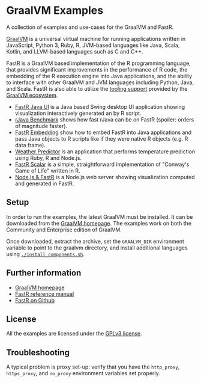 # GraalVM Examples

A collection of examples and use-cases for the GraalVM and FastR.

[GraalVM](http://graalvm.org) is a universal virtual machine for running applications written in JavaScript, 
Python 3, Ruby, R, JVM-based languages like Java, Scala, Kotlin, and LLVM-based languages 
such as C and C++.

FastR is a GraalVM based implementation of the R programming language, that provides significant improvements in the performance of R code,
the embedding of the R execution engine into Java applications, and the ability to interface with other GraalVM and JVM languages including Python, Java, and Scala. 
FastR is also able to utilize the [tooling support](https://medium.com/graalvm/analyzing-the-heap-of-graalvm-polyglot-applications-b9963e68a6a) provided by the
[GraalVM ecosystem](https://medium.com/graalvm/graalvm-ten-things-12d9111f307d).

* [FastR Java UI](./fastr_javaui/README.md) is a Java based Swing desktop UI application showing visualization interactively generated an by R script.
* [rJava Benchmark](./r_java_bench) shows how fast rJava can be on FastR (spoiler: orders of magnitude faster).
* [FastR Embedding](./r_java_embedding) show how to embed FastR into Java applications and pass Java objects to R scripts like if they were native R objects (e.g. R data frame).
* [Weather Predictor](./weather_predictor/README.md) is an application that performs temperature prediction using Ruby, R and Node.js.
* [FastR Scalar](./fastr_scalar/README.md) is a simple, straightforward implementation of "Conway's Game of Life" written in R.
* [Node.js & FastR](./fastr_node/README.md) is a Node.js web server showing visualization computed and generated in FastR.

## Setup

In order to run the examples, the latest GraalVM must be installed.
It can be downloaded from the [GraalVM homepage](http://www.graalvm.org/downloads/).
The examples work on both the Community and Enterprise edition of GraalVM.

Once downloaded, extract the archive, set the `GRAALVM_DIR` environment variable to point to the graalvm directory, 
and install additional languages using [`./install_components.sh`](install_components.sh).

## Further information

* [GraalVM homepage](http://graalvm.org)
* [FastR reference manual](http://www.graalvm.org/docs/reference-manual/languages/r/)
* [FastR on Github](https://github.com/oracle/fastr)

## License

All the examples are licensed under the [GPLv3 license](https://www.gnu.org/licenses/gpl-3.0).

## Troubleshooting

A typical problem is proxy set-up: verify that you have the `http_proxy`, `https_proxy`, and `no_proxy` environment variables set properly.


